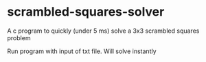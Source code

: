 # scrambled-squares-solver
A c program to quickly (under 5 ms) solve a 3x3 scrambled squares problem

Run program with input of txt file. Will solve instantly
